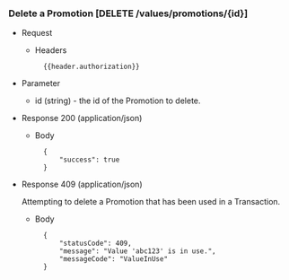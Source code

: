 ### Delete a Promotion [DELETE /values/promotions/{id}]

+ Request
    + Headers
    
            {{header.authorization}}

+ Parameter
    + id (string) - the id of the Promotion to delete.

+ Response 200 (application/json)
    
    + Body

            {
                "success": true
            }

+ Response 409 (application/json)

    Attempting to delete a Promotion that has been used in a Transaction.

    + Body
    
            {
                "statusCode": 409,
                "message": "Value 'abc123' is in use.",
                "messageCode": "ValueInUse"
            }
